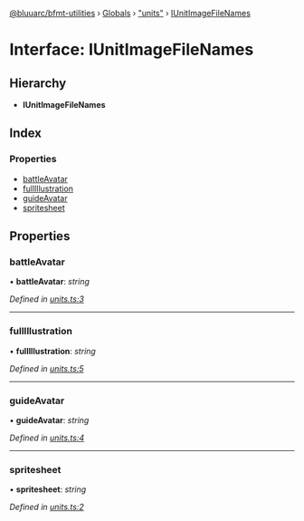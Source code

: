 [@bluuarc/bfmt-utilities](../README.md) › [Globals](../globals.md) › ["units"](../modules/_units_.md) › [IUnitImageFileNames](_units_.iunitimagefilenames.md)

# Interface: IUnitImageFileNames

## Hierarchy

* **IUnitImageFileNames**

## Index

### Properties

* [battleAvatar](_units_.iunitimagefilenames.md#battleavatar)
* [fullIllustration](_units_.iunitimagefilenames.md#fullillustration)
* [guideAvatar](_units_.iunitimagefilenames.md#guideavatar)
* [spritesheet](_units_.iunitimagefilenames.md#spritesheet)

## Properties

###  battleAvatar

• **battleAvatar**: *string*

*Defined in [units.ts:3](https://github.com/BluuArc/bfmt-utilities/blob/819ffe1/src/units.ts#L3)*

___

###  fullIllustration

• **fullIllustration**: *string*

*Defined in [units.ts:5](https://github.com/BluuArc/bfmt-utilities/blob/819ffe1/src/units.ts#L5)*

___

###  guideAvatar

• **guideAvatar**: *string*

*Defined in [units.ts:4](https://github.com/BluuArc/bfmt-utilities/blob/819ffe1/src/units.ts#L4)*

___

###  spritesheet

• **spritesheet**: *string*

*Defined in [units.ts:2](https://github.com/BluuArc/bfmt-utilities/blob/819ffe1/src/units.ts#L2)*

